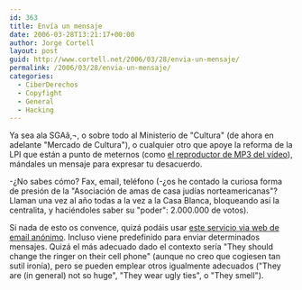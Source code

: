 ```yaml
---
id: 363
title: Enví­a un mensaje
date: 2006-03-28T13:21:17+00:00
author: Jorge Cortell
layout: post
guid: http://www.cortell.net/2006/03/28/envia-un-mensaje/
permalink: /2006/03/28/envia-un-mensaje/
categories:
  - CiberDerechos
  - Copyfight
  - General
  - Hacking
---
```

Ya sea ala SGAâ‚¬, o sobre todo al Ministerio de "Cultura" (de ahora en adelante "Mercado de Cultura"), o cualquier otro que apoye la reforma de la LPI que están a punto de meternos (como [el reproductor de MP3 del ví­deo](http://www.cortell.net/2006/03/28/el-dr-house-encuentra-las-verdaderas-descargas-ilegales/)), mándales un mensaje para expresar tu desacuerdo.

-¿No sabes cómo? Fax, email, teléfono (-¿os he contado la curiosa forma de presión de la "Asociación de amas de casa judí­as norteamericanas"? Llaman una vez al año todas a la vez a la Casa Blanca, bloqueando así­ la centralita, y haciéndoles saber su "poder": 2.000.000 de votos).

Si nada de esto os convence, quizá podáis usar [este servicio via web de email anónimo](http://www.alltooflat.com/funny/stinkogram/). Incluso viene predefinido para enviar determinados mensajes. Quizá el más adecuado dado el contexto serí­a "They should change the ringer on their cell phone" (aunque no creo que cogiesen tan sutil ironí­a), pero se pueden emplear otros igualmente adecuados ("They are (in general) not so huge", "They wear ugly ties", o "They smell").